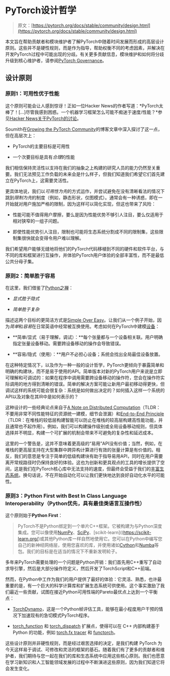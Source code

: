 # PyTorch设计哲学

> 原文：[https://pytorch.org/docs/stable/community/design.html](https://pytorch.org/docs/stable/community/design.html)

本文旨在帮助贡献者和模块维护者了解PyTorch中随着时间发展而形成的高层设计原则。这些并不是硬性规则，而是作为指导，帮助权衡不同的考虑因素，并解决在开发PyTorch过程中可能出现的分歧。有关更多贡献信息，模块维护和如何将分歧升级到核心维护者，请参阅[PyTorch Governance](https://pytorch.org/docs/main/community/governance.html)。

## 设计原则

### 原则1：可用性优于性能

这个原则可能会让人感到惊讶！正如一位Hacker News的作者写道：*PyTorch太棒了！[…]尽管我感到困惑。一个机器学习框架怎么可能不痴迷于速度/性能？*参见[Hacker News关于PyTorch的讨论](https://news.ycombinator.com/item?id=28066093)。

Soumith在[Growing the PyTorch Community](https://soumith.ch/posts/2021/02/growing-opensource/?fbclid=IwAR1bvN_xZ8avGvu14ODJzS8Zp7jX1BOyfuGUf-zoRawpyL-s95Vjxf88W7s)的博客文章中深入探讨了这一点，但在高层次上：

+   PyTorch的主要目标是可用性

+   一个次要目标是具有*合理*的性能

我们相信保持灵活性以支持在我们的抽象之上构建的研究人员的能力仍然至关重要。我们无法预见工作负载的未来会是什么样子，但我们知道我们希望它们首先建立在PyTorch上，这需要灵活性。

更具体地说，我们以*可用性为先*的方式运作，并尝试避免在没有清晰看法的情况下跳到*限制为先*的制度（例如，静态形状，仅图模式）。通常会有一种诱惑，即在一开始就对用户施加严格的限制，因为这样可以简化实现，但这也带来了风险：

+   性能可能不值得用户摩擦，要么是因为性能优势不够引人注目，要么仅适用于相对狭窄的一组子问题。

+   即使性能优势引人注目，限制也可能将生态系统分割成不同的限制集，这些限制集很快就会变得令用户难以理解。

我们希望用户能够无缝地将他们的PyTorch代码移植到不同的硬件和软件平台，与不同的库和框架进行互操作，并体验PyTorch用户体验的全部丰富性，而不是最低公共分母子集。

### 原则2：简单胜于容易

在这里，我们借鉴了[Python之禅](https://peps.python.org/pep-0020/)：

+   *显式胜于隐式*

+   *简单胜于复杂*

描述这两个目标的更简洁方式是[Simple Over Easy](https://www.infoq.com/presentations/Simple-Made-Easy/)。让我们从一个例子开始，因为*简单*和*容易*在日常英语中经常被互换使用。考虑如何在PyTorch中建模[设备](https://pytorch.org/docs/main/tensor_attributes.html#torch.device)：

+   **简单/显式（易于理解，调试）：**每个张量都与一个设备相关联。用户明确指定张量设备移动。需要跨设备移动的操作会导致错误。

+   **容易/隐式（使用）：**用户不必担心设备；系统会找出全局最佳设备放置。

在这种特定情况下，以及作为一种一般的设计哲学，PyTorch更倾向于暴露简单和明确的构建块，而不是易于使用的API。简单版本对新的PyTorch用户来说是立即可理解和可调试的：如果在程序中调用需要跨设备移动的操作符，您会在操作符实际调用的地方得到清晰的错误。简单的解决方案可能让新用户最初移动得更快，但调试这样的系统可能会很复杂：系统是如何做出决定的？如何插入这样一个系统的API以及对象在其IR中是如何表示的？

这种设计的一些经典论点来自于[A Note on Distributed Computation](https://dl.acm.org/doi/book/10.5555/974938)（TLDR：不要用非常不同性能特征的资源统一建模，细节会泄漏）和[End-to-End Principle](http://web.mit.edu/Saltzer/www/publications/endtoend/endtoend.pdf)（TLDR：在堆栈的较低层构建智能可以防止在堆栈的较高层构建高性能功能，并且通常也不起作用）。例如，我们可以构建操作级别或全局设备移动规则，但具体选择并不明显，构建一个可扩展的机制会带来不可避免的复杂性和延迟成本。

这里的一个警告是，这并不意味着更高级的“易用”API没有价值；当然，例如，在堆栈的更高层支持在大型集群中跨异构计算进行有效的张量计算是有价值的。相反，我们的意思是专注于简单的低级构建块有助于指导易用API，同时在用户需要离开常规路径时仍保持良好的体验。这也为创新和更具观点的工具的增长提供了空间，这是我们在PyTorch核心库中无法支持的速度，但最终会受益于我们的[丰富生态系统](https://pytorch.org/ecosystem/)。换句话说，不在开始自动化可以让我们更快地达到良好自动化水平的可能性。

### 原则3：Python First with Best In Class Language Interoperability（Python优先，具有最佳类语言互操作性）

这个原则始于**Python First**：

> PyTorch不是Python绑定到一个单片C++框架。它被构建为与Python深度集成。您可以像使用[NumPy](https://www.numpy.org/)、[SciPy](https://www.scipy.org/)、[scikit-learn]((https://scikit-learn.org/)或其他Python库一样自然地使用它。您可以在Python中编写您自己的新神经网络层，使用您喜欢的库，并使用诸如[Cython](https://cython.org/)和[Numba](http://numba.pydata.org/)等包。我们的目标是在适当的情况下不重新发明轮子。

多年来PyTorch需要处理的一个问题是Python开销：我们首先用C++重写了自动求导引擎，然后是大部分操作符定义，然后开发了TorchScript和C++前端。

然而，在Python中工作为我们的用户提供了最好的体验：它灵活、熟悉，也许最重要的是，有一个巨大的科学计算库和扩展生态系统可供使用。这个事实激励了我们最近一些贡献，试图在接近Python可用性端的Pareto最优点上达到一个平衡点：

+   [TorchDynamo](https://dev-discuss.pytorch.org/t/torchdynamo-an-experiment-in-dynamic-python-bytecode-transformation/361)，这是一个Python帧评估工具，能够在最小程度用户干预的情况下加速现有的急切模式PyTorch程序。

+   [torch_function](https://pytorch.org/docs/main/notes/extending.html#extending-torch) 和 [torch_dispatch](https://dev-discuss.pytorch.org/t/what-and-why-is-torch-dispatch/557) 扩展点，使得可以在 C++ 内部构建基于 Python 的功能，例如 [torch.fx tracer](https://pytorch.org/docs/stable/fx.html) 和 [functorch](https://github.com/pytorch/functorch)。

这些设计原则并非硬性规则，而是经过艰苦选择的决定，是我们构建 PyTorch 为今天这样易于调试、可修改和灵活的框架的基石。随着我们有了更多的贡献者和维护者，我们期待与您一起在我们的库和生态系统中应用这些核心原则。我们也愿意在学习新知识和人工智能领域发展的过程中不断演进这些原则，因为我们知道它将会发生变化。

